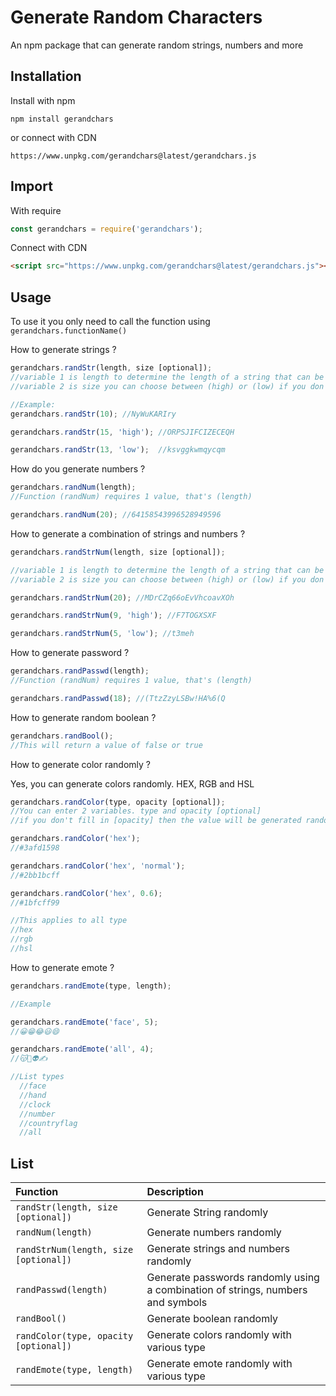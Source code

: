 # Generate Random Characters

An npm package that can generate random strings, numbers and more

## Installation
Install with npm
```console
npm install gerandchars
```

or connect with CDN
```text
https://www.unpkg.com/gerandchars@latest/gerandchars.js
```

## Import
With require
```javascript
const gerandchars = require('gerandchars');
```

Connect with CDN
```html
<script src="https://www.unpkg.com/gerandchars@latest/gerandchars.js"></script>
```

## Usage
To use it you only need to call the function using `gerandchars.functionName()`

How to generate strings ?
```javascript
gerandchars.randStr(length, size [optional]);
//variable 1 is length to determine the length of a string that can be generated
//variable 2 is size you can choose between (high) or (low) if you don't fill it in it doesn't matter then the size will use the default size

//Example:
gerandchars.randStr(10); //NyWuKARIry

gerandchars.randStr(15, 'high'); //ORPSJIFCIZECEQH

gerandchars.randStr(13, 'low');  //ksvggkwmqycqm
```

How do you generate numbers ?
```javascript
gerandchars.randNum(length);
//Function (randNum) requires 1 value, that's (length)

gerandchars.randNum(20); //64158543996528949596
```

How to generate a combination of strings and numbers ?
```javascript
gerandchars.randStrNum(length, size [optional]);

//variable 1 is length to determine the length of a string that can be generated
//variable 2 is size you can choose between (high) or (low) if you don't fill it in it doesn't matter then the size will use the default size

gerandchars.randStrNum(20); //MDrCZq66oEvVhcoavXOh

gerandchars.randStrNum(9, 'high'); //F7TOGXSXF

gerandchars.randStrNum(5, 'low'); //t3meh
```

How to generate password ?
```javascript
gerandchars.randPasswd(length);
//Function (randNum) requires 1 value, that's (length)

gerandchars.randPasswd(18); //(TtzZzyLSBw!HA%6(Q
```

How to generate random boolean ?
```javascript
gerandchars.randBool();
//This will return a value of false or true
```

How to generate color randomly ?

Yes, you can generate colors randomly. HEX, RGB and HSL
```javascript
gerandchars.randColor(type, opacity [optional]);
//You can enter 2 variables. type and opacity [optional]
//if you don't fill in [opacity] then the value will be generated randomly but if you fill in the string 'normal' then the value is [1] or default and if you fill in [opacity] with a numeric value [example: 0.195, 0.5, 0.9] then this value will be used

gerandchars.randColor('hex');
//#3afd1598

gerandchars.randColor('hex', 'normal');
//#2bb1bcff

gerandchars.randColor('hex', 0.6);
//#1bfcff99

//This applies to all type
//hex
//rgb
//hsl
```

How to generate emote ?
```javascript
gerandchars.randEmote(type, length);

//Example

gerandchars.randEmote('face', 5);
//😀😁😂😃😄

gerandchars.randEmote('all', 4);
//😽👻👽✍

//List types
  //face
  //hand
  //clock
  //number
  //countryflag
  //all
```


## List
| Function               | Description                                      |
| :--------------------- | :----------------------------------------------- |
| `randStr(length, size [optional])`      | Generate String randomly |
| `randNum(length)`      | Generate numbers randomly |
| `randStrNum(length, size [optional])`      | Generate strings and numbers randomly |
| `randPasswd(length)`      | Generate passwords randomly using a combination of strings, numbers and symbols |
| `randBool()`      | Generate boolean randomly |
| `randColor(type, opacity [optional])`      | Generate colors randomly with various type |
| `randEmote(type, length)`      | Generate emote randomly with various type |